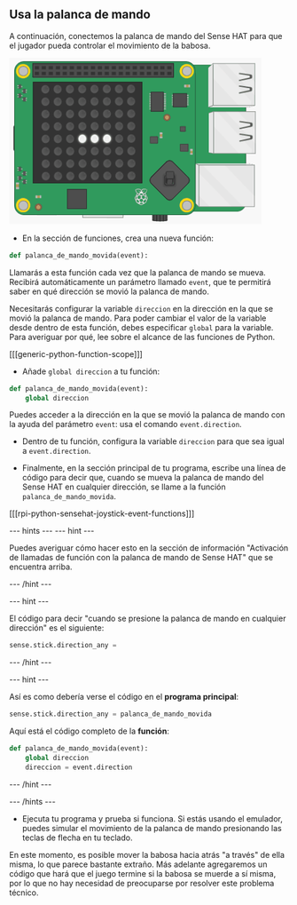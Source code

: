 ## Usa la palanca de mando

A continuación, conectemos la palanca de mando del Sense HAT para que el jugador pueda controlar el movimiento de la babosa.

![Babosa en movimiento](images/moving-slug.gif)

+ En la sección de funciones, crea una nueva función:

```python
def palanca_de_mando_movida(event):
```

Llamarás a esta función cada vez que la palanca de mando se mueva. Recibirá automáticamente un parámetro llamado `event`, que te permitirá saber en qué dirección se movió la palanca de mando.

Necesitarás configurar la variable `direccion` en la dirección en la que se movió la palanca de mando. Para poder cambiar el valor de la variable desde dentro de esta función, debes especificar `global` para la variable. Para averiguar por qué, lee sobre el alcance de las funciones de Python.

[[[generic-python-function-scope]]]

+ Añade `global direccion` a tu función:

```python
def palanca_de_mando_movida(event):
    global direccion
```

Puedes acceder a la dirección en la que se movió la palanca de mando con la ayuda del parámetro `event`: usa el comando `event.direction`.

+ Dentro de tu función, configura la variable `direccion` para que sea igual a `event.direction`.

+ Finalmente, en la sección principal de tu programa, escribe una línea de código para decir que, cuando se mueva la palanca de mando del Sense HAT en cualquier dirección, se llame a la función `palanca_de_mando_movida`.

[[[rpi-python-sensehat-joystick-event-functions]]]

--- hints ---
--- hint ---

Puedes averiguar cómo hacer esto en la sección de información "Activación de llamadas de función con la palanca de mando de Sense HAT" que se encuentra arriba.

--- /hint ---

--- hint ---

El código para decir "cuando se presione la palanca de mando en cualquier dirección" es el siguiente:

```python
sense.stick.direction_any =
```

--- /hint ---

--- hint ---

Así es como debería verse el código en el **programa principal**:

```python
sense.stick.direction_any = palanca_de_mando_movida
```

Aquí está el código completo de la **función**:
```python
def palanca_de_mando_movida(event):
    global direccion
    direccion = event.direction
```

--- /hint ---

--- /hints ---

+ Ejecuta tu programa y prueba si funciona. Si estás usando el emulador, puedes simular el movimiento de la palanca de mando presionando las teclas de flecha en tu teclado.

En este momento, es posible mover la babosa hacia atrás "a través" de ella misma, lo que parece bastante extraño. Más adelante agregaremos un código que hará que el juego termine si la babosa se muerde a sí misma, por lo que no hay necesidad de preocuparse por resolver este problema técnico.
